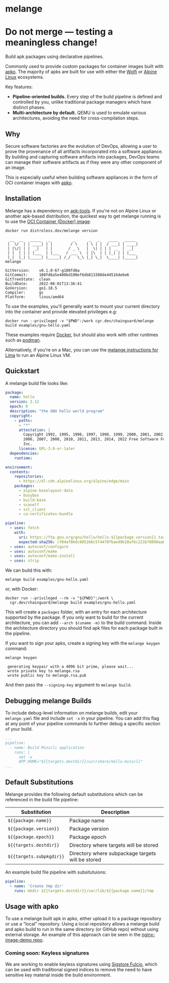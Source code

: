 # melange

# Do not merge — testing a meaningless change!

Build apk packages using declarative pipelines.

Commonly used to provide custom packages for container images built with [apko][apko]. The majority
of apks are built for use with either the [Wolfi](https://github.com/wolfi-dev) or [Alpine Linux](https://www.alpinelinux.org/) ecosystems.

Key features:

 - **Pipeline-oriented builds.** Every step of the build pipeline is defined and
   controlled by you, unlike traditional package managers which have distinct
   phases.
 - **Multi-architecture by default.** QEMU is used to emulate various
   architectures, avoiding the need for cross-compilation steps.

## Why

Secure software factories are the evolution of DevOps, allowing a
user to prove the provenance of all artifacts incorporated
into a software appliance.  By building and capturing software
artifacts into packages, DevOps teams can manage their software
artifacts as if they were any other component of an image.

This is especially useful when building software appliances in
the form of OCI container images with [apko][apko].

   [apko]: https://github.com/chainguard-dev/apko

## Installation

Melange has a dependency on [apk-tools](https://gitlab.alpinelinux.org/alpine/apk-tools). If you're not on Alpine Linux or another apk-based distribution, the quickest way to get melange running is to use the [OCI Container (Docker) image](https://github.com/distroless/melange):

```shell
docker run distroless.dev/melange version
```
```
  __  __   _____   _          _      _   _    ____   _____
 |  \/  | | ____| | |        / \    | \ | |  / ___| | ____|
 | |\/| | |  _|   | |       / _ \   |  \| | | |  _  |  _|
 | |  | | | |___  | |___   / ___ \  | |\  | | |_| | | |___
 |_|  |_| |_____| |_____| /_/   \_\ |_| \_|  \____| |_____|
melange

GitVersion:    v0.1.0-67-g108fd6a
GitCommit:     108fd6a5e400bd100ef6db813380de44516de6e6
GitTreeState:  clean
BuildDate:     2022-08-01T13:36:41
GoVersion:     go1.18.5
Compiler:      gc
Platform:      linux/amd64
```

To use the examples, you'll generally want to mount your current directory into the container and provide elevated privileges e.g:

```shell
docker run --privileged -v "$PWD":/work cgr.dev/chainguard/melange build examples/gnu-hello.yaml
```

These examples require [Docker](https://docs.docker.com/get-docker/), but should also work with other runtimes such as [podman](https://podman.io/getting-started/installation).

Alternatively, if you're on a Mac, you can use the [melange instructions for Lima](https://github.com/chainguard-dev/melange/blob/main/mac/README.md#Lima) to run an Alpine Linux VM.

## Quickstart

A melange build file looks like:

```yaml
package:
  name: hello
  version: 2.12
  epoch: 0
  description: "the GNU hello world program"
  copyright:
    - paths:
      - "*"
      attestation: |
        Copyright 1992, 1995, 1996, 1997, 1998, 1999, 2000, 2001, 2002, 2005,
        2006, 2007, 2008, 2010, 2011, 2013, 2014, 2022 Free Software Foundation,
        Inc.
      license: GPL-3.0-or-later
  dependencies:
    runtime:

environment:
  contents:
    repositories:
      - https://dl-cdn.alpinelinux.org/alpine/edge/main
    packages:
      - alpine-baselayout-data
      - busybox
      - build-base
      - scanelf
      - ssl_client
      - ca-certificates-bundle

pipeline:
  - uses: fetch
    with:
      uri: https://ftp.gnu.org/gnu/hello/hello-${{package.version}}.tar.gz
      expected-sha256: cf04af86dc085268c5f4470fbae49b18afbc221b78096aab842d934a76bad0ab
  - uses: autoconf/configure
  - uses: autoconf/make
  - uses: autoconf/make-install
  - uses: strip
```

We can build this with:

```shell
melange build examples/gnu-hello.yaml
```

or, with Docker:

```shell
docker run --privileged --rm -v "${PWD}":/work \
  cgr.dev/chainguard/melange build examples/gnu-hello.yaml
```

This will create a `packages` folder, with an entry for each architecture supported by the package. If you only want to build for the current architecture, you can add `--arch $(uname -m)` to the build command. Inside the architecture directory you should find apk files for each package built in the pipeline.

If you want to sign your apks, create a signing key with the `melange keygen` command:

```shell
melange keygen
```
```
 generating keypair with a 4096 bit prime, please wait...
 wrote private key to melange.rsa
 wrote public key to melange.rsa.pub
```

And then pass the `--signing-key` argument to `melange build`.

## Debugging melange Builds

To include debug-level information on melange builds, edit your `melange.yaml` file and include `set -x` in your pipeline. You can add this flag at any point of your pipeline commands to further debug a specific section of your build.

```yaml
...
pipeline:
  - name: Build Minicli application
    runs: |
      set -x
      APP_HOME="${{targets.destdir}}/usr/share/hello-minicli"
...
```

## Default Substitutions

Melange provides the following default substitutions which can be referenced in the build file pipeline:

| **Substitution**         | **Description**                                   |
|--------------------------|---------------------------------------------------|
| `${{package.name}}`      | Package name                                      |
| `${{package.version}}`   | Package version                                   |
| `${{package.epoch}}`     | Package epoch                                     |
| `${{targets.destdir}}`   | Directory where targets will be stored            |
| `${{targets.subpkgdir}}` | Directory where subpackage targets will be stored |

An example build file pipeline with subsitutuions:

```yaml
pipeline:
  - name: 'Create tmp dir'
    runs: mkdir ${{targets.destdir}}/var/lib/${{package.name}}/tmp
```

## Usage with apko

To use a melange built apk in apko, either upload it to a package repository or use a "local" repository. Using a local repository allows a melange build and apko build to run in the same directory (or GitHub repo) without using external storage.
An example of this approach can be seen in the [nginx-image-demo repo](https://github.com/chainguard-dev/nginx-image-demo/).

### Coming soon: Keyless signatures

We are working to enable keyless signatures using [Sigstore Fulcio](https://github.com/SigStore/fulcio), which can be used with traditional signed indices to remove the need to have sensitive key material inside the build environment.
